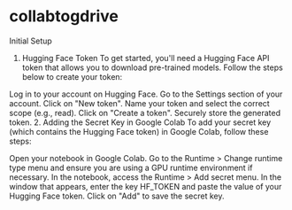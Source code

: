 # collabtogdrive
Initial Setup
1. Hugging Face Token
To get started, you'll need a Hugging Face API token that allows you to download pre-trained models. Follow the steps below to create your token:

Log in to your account on Hugging Face.
Go to the Settings section of your account.
Click on "New token".
Name your token and select the correct scope (e.g., read).
Click on "Create a token".
Securely store the generated token.
2. Adding the Secret Key in Google Colab
To add your secret key (which contains the Hugging Face token) in Google Colab, follow these steps:

Open your notebook in Google Colab.
Go to the Runtime > Change runtime type menu and ensure you are using a GPU runtime environment if necessary.
In the notebook, access the Runtime > Add secret menu.
In the window that appears, enter the key HF_TOKEN and paste the value of your Hugging Face token.
Click on "Add" to save the secret key.
